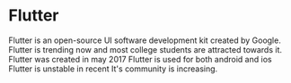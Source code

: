 # Flutter 
Flutter is an open-source UI software development kit created by Google. 
Flutter is trending now and most college students are attracted towards it.
Flutter was created in may 2017
Flutter is used for both android and ios
Flutter is unstable in recent 
It's community is increasing. 
